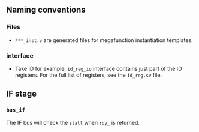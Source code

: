 ## Naming conventions
### Files
- `***_inst.v` are generated files for megafunction instantiation templates.

### interface
- Take ID for example, `id_reg_io` interface contains just part of the ID registers. For the full list of registers, see the `id_reg.sv` file.

## IF stage
### `bus_if`
The IF bus will check the `stall` when `rdy_` is returned.